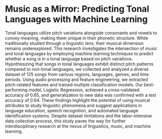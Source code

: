 # Music as a Mirror: Predicting Tonal Languages with Machine Learning

Tonal languages utilize pitch variations alongside consonants and vowels to convey meaning, making them unique in their phonetic structure. While traditionally studied through a linguistic lens, their musical dimension remains underexplored. This research investigates the intersection of music and tonal languages by employing machine learning techniques to predict whether a song is in a tonal language based on pitch variations. Hypothesizing that songs in tonal languages exhibit distinct pitch patterns compared to non-tonal languages, we collected and analyzed a diverse dataset of 125 songs from various regions, languages, genres, and time periods. Using audio processing and feature engineering, we extracted pitch-related features and trained multiple classification models. Our best-performing model, Logistic Regression, achieved a cross-validated accuracy of 0.65, and generalization to new data was confirmed with a test accuracy of 0.64. These findings highlight the potential of using musical attributes to study linguistic phenomena and suggest applications in language education, speech recognition, and automated language identification systems. Despite dataset limitations and the labor-intensive data collection process, this study paves the way for further interdisciplinary research at the nexus of linguistics, music, and machine learning.
